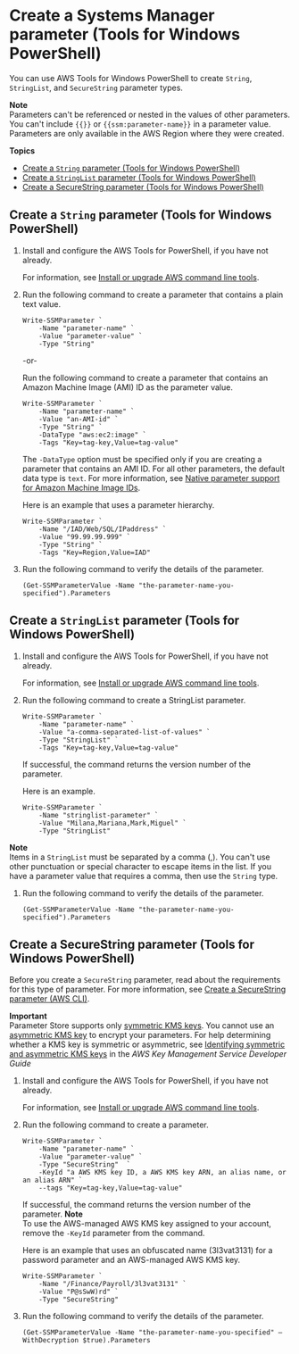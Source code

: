 # Create a Systems Manager parameter \(Tools for Windows PowerShell\)<a name="param-create-ps"></a>

You can use AWS Tools for Windows PowerShell to create `String`, `StringList`, and `SecureString` parameter types\. 

**Note**  
Parameters can't be referenced or nested in the values of other parameters\. You can't include `{{}}` or `{{ssm:parameter-name}}` in a parameter value\.  
Parameters are only available in the AWS Region where they were created\.

**Topics**
+ [Create a `String` parameter \(Tools for Windows PowerShell\)](#param-create-ps-string)
+ [Create a `StringList` parameter \(Tools for Windows PowerShell\)](#param-create-ps-stringlist)
+ [Create a SecureString parameter \(Tools for Windows PowerShell\)](#param-create-ps-securestring)

## Create a `String` parameter \(Tools for Windows PowerShell\)<a name="param-create-ps-string"></a>

1. Install and configure the AWS Tools for PowerShell, if you have not already\.

   For information, see [Install or upgrade AWS command line tools](getting-started-cli.md)\.

1. Run the following command to create a parameter that contains a plain text value\.

   ```
   Write-SSMParameter `
       -Name "parameter-name" `
       -Value "parameter-value" `
       -Type "String"
   ```

   \-or\-

   Run the following command to create a parameter that contains an Amazon Machine Image \(AMI\) ID as the parameter value\. 

   ```
   Write-SSMParameter `
       -Name "parameter-name" `
       -Value "an-AMI-id" `
       -Type "String" `
       -DataType "aws:ec2:image" `
       -Tags "Key=tag-key,Value=tag-value"
   ```

   The `-DataType` option must be specified only if you are creating a parameter that contains an AMI ID\. For all other parameters, the default data type is `text`\. For more information, see [Native parameter support for Amazon Machine Image IDs](parameter-store-ec2-aliases.md)\.

   Here is an example that uses a parameter hierarchy\.

   ```
   Write-SSMParameter `
       -Name "/IAD/Web/SQL/IPaddress" `
       -Value "99.99.99.999" `
       -Type "String" `
       -Tags "Key=Region,Value=IAD"
   ```

1. Run the following command to verify the details of the parameter\.

   ```
   (Get-SSMParameterValue -Name "the-parameter-name-you-specified").Parameters
   ```

## Create a `StringList` parameter \(Tools for Windows PowerShell\)<a name="param-create-ps-stringlist"></a>

1. Install and configure the AWS Tools for PowerShell, if you have not already\.

   For information, see [Install or upgrade AWS command line tools](getting-started-cli.md)\.

1. Run the following command to create a StringList parameter\.

   ```
   Write-SSMParameter `
       -Name "parameter-name" `
       -Value "a-comma-separated-list-of-values" `
       -Type "StringList" `
       -Tags "Key=tag-key,Value=tag-value"
   ```

   If successful, the command returns the version number of the parameter\.

   Here is an example\.

   ```
   Write-SSMParameter `
       -Name "stringlist-parameter" `
       -Value "Milana,Mariana,Mark,Miguel" `
       -Type "StringList"
   ```
**Note**  
Items in a `StringList` must be separated by a comma \(,\)\. You can't use other punctuation or special character to escape items in the list\. If you have a parameter value that requires a comma, then use the `String` type\.

1. Run the following command to verify the details of the parameter\.

   ```
   (Get-SSMParameterValue -Name "the-parameter-name-you-specified").Parameters
   ```

## Create a SecureString parameter \(Tools for Windows PowerShell\)<a name="param-create-ps-securestring"></a>

Before you create a `SecureString` parameter, read about the requirements for this type of parameter\. For more information, see [Create a SecureString parameter \(AWS CLI\)](param-create-cli.md#param-create-cli-securestring)\.

**Important**  
Parameter Store supports only [symmetric KMS keys](https://docs.aws.amazon.com/kms/latest/developerguide/symm-asymm-concepts.html#symmetric-cmks)\. You cannot use an [asymmetric KMS key](https://docs.aws.amazon.com/kms/latest/developerguide/symm-asymm-concepts.html#asymmetric-cmks) to encrypt your parameters\. For help determining whether a KMS key is symmetric or asymmetric, see [Identifying symmetric and asymmetric KMS keys](https://docs.aws.amazon.com/kms/latest/developerguide/find-symm-asymm.html) in the *AWS Key Management Service Developer Guide*

1. Install and configure the AWS Tools for PowerShell, if you have not already\.

   For information, see [Install or upgrade AWS command line tools](getting-started-cli.md)\.

1. Run the following command to create a parameter\.

   ```
   Write-SSMParameter `
       -Name "parameter-name" `
       -Value "parameter-value" `
       -Type "SecureString"  `
       -KeyId "a AWS KMS key ID, a AWS KMS key ARN, an alias name, or an alias ARN" `
       --tags "Key=tag-key,Value=tag-value"
   ```

   If successful, the command returns the version number of the parameter\.
**Note**  
To use the AWS\-managed AWS KMS key assigned to your account, remove the `-KeyId` parameter from the command\.

   Here is an example that uses an obfuscated name \(3l3vat3131\) for a password parameter and an AWS\-managed AWS KMS key\.

   ```
   Write-SSMParameter `
       -Name "/Finance/Payroll/3l3vat3131" `
       -Value "P@sSwW)rd" `
       -Type "SecureString"
   ```

1. Run the following command to verify the details of the parameter\.

   ```
   (Get-SSMParameterValue -Name "the-parameter-name-you-specified" –WithDecryption $true).Parameters
   ```